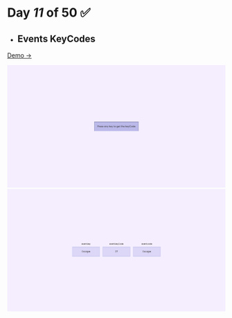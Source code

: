 # Day  *11* of 50 ✅

* ## Events KeyCodes

 [Demo → ](https://chapst1.github.io/50-days-of-js/day-11/)

![Primer Diseno](./screenshot/1.png)
![Primer Diseno](./screenshot/2.png)
